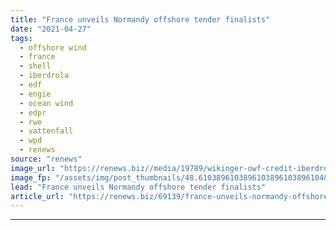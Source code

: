 ```yaml
---
title: "France unveils Normandy offshore tender finalists"
date: "2021-04-27"
tags: 
  - offshore wind
  - france
  - shell
  - iberdrola
  - edf
  - engie
  - ocean wind
  - edpr
  - rwe
  - vattenfall
  - wpd
  - renews
source: "renews"
image_url: "https://renews.biz//media/19789/wikinger-owf-credit-iberdrola.jpg?mode=crop&width=770&heightratio=0.6103896103896103896103896104&slimmage=true"
image_fp: "/assets/img/post_thumbnails/48.6103896103896103896103896104&slimmage=true"
lead: "France unveils Normandy offshore tender finalists"
article_url: "https://renews.biz/69139/france-unveils-normandy-offshore-tender-finalists/"
---
```


---
